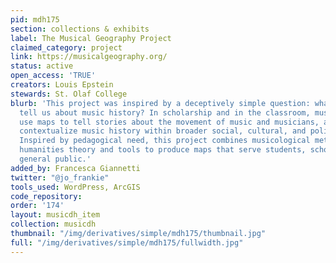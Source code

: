 ```yaml
---
pid: mdh175
section: collections & exhibits
label: The Musical Geography Project
claimed_category: project
link: https://musicalgeography.org/
status: active
open_access: 'TRUE'
creators: Louis Epstein
stewards: St. Olaf College
blurb: 'This project was inspired by a deceptively simple question: what can maps
  tell us about music history? In scholarship and in the classroom, musicologists
  use maps to tell stories about the movement of music and musicians, as well as to
  contextualize music history within broader social, cultural, and political history.
  Inspired by pedagogical need, this project combines musicological methods with digital
  humanities theory and tools to produce maps that serve students, scholars, and the
  general public.'
added_by: Francesca Giannetti
twitter: "@jo_frankie"
tools_used: WordPress, ArcGIS
code_repository:
order: '174'
layout: musicdh_item
collection: musicdh
thumbnail: "/img/derivatives/simple/mdh175/thumbnail.jpg"
full: "/img/derivatives/simple/mdh175/fullwidth.jpg"
---
```

